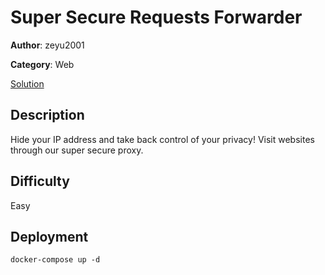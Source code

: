 # Super Secure Requests Forwarder

**Author**: zeyu2001

**Category**: Web

[Solution](solve/solve.md)

## Description

Hide your IP address and take back control of your privacy! Visit websites through our super secure proxy.

## Difficulty

Easy

## Deployment

`docker-compose up -d`
